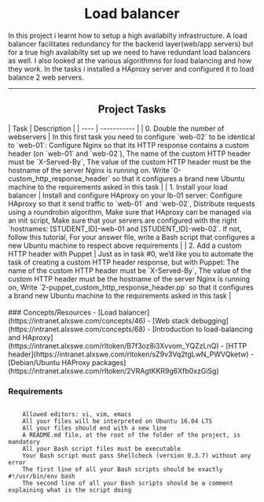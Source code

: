 <center><h1>Load balancer</h1></center>
In this project i learnt how to setup a high availabilty infrastructure. A load balancer facilitates redundancy for the backend layer(web/app servers) but for a true high availabilty set up we need to have redundant load balancers as well. I also looked at the various algorithmns for load balancing and how they work. In the tasks i installed a HAproxy server and configured it to load balance 2 web servers.

---

<center><h2>Project Tasks</h2></center>
| Task | Description |
| ---- | ----------- |
| 0. Double the number of webservers | In this first task you need to configure `web-02` to be identical to `web-01`: Configure Nginx so that its HTTP response contains a custom header (on `web-01` and `web-02`), The name of the custom HTTP header must be `X-Served-By`, The value of the custom HTTP header must be the hostname of the server Nginx is running on. Write `0-custom_http_response_header` so that it configures a brand new Ubuntu machine to the requirements asked in this task |
| 1. Install your load balancer | Install and configure HAproxy on your lb-01 server: Configure HAproxy so that it send traffic to `web-01` and `web-02`, Distribute requests using a roundrobin algorithm, Make sure that HAproxy can be managed via an init script, Make sure that your servers are configured with the right `hostnames: [STUDENT_ID]-web-01 and [STUDENT_ID]-web-02`. If not, follow this tutorial, For your answer file, write a Bash script that configures a new Ubuntu machine to respect above requirements |
| 2. Add a custom HTTP header with Puppet | Just as in task #0, we’d like you to automate the task of creating a custom HTTP header response, but with Puppet: The name of the custom HTTP header must be `X-Served-By`, The value of the custom HTTP header must be the hostname of the server Nginx is running on, Write `2-puppet_custom_http_response_header.pp` so that it configures a brand new Ubuntu machine to the requirements asked in this task |
<br>
<br>
### Concepts/Resources
- [Load balancer](https://intranet.alxswe.com/concepts/46)
- [Web stack debugging](https://intranet.alxswe.com/concepts/68)
- [Introduction to load-balancing and HAproxy](https://intranet.alxswe.com/rltoken/B7f3oz8i3Xvvom_YQZzLnQ)
- [HTTP header](https://intranet.alxswe.com/rltoken/sZ9v3Vq2tgLwN_PWVQketw)
- [Debian/Ubuntu HAProxy packages](https://intranet.alxswe.com/rltoken/2VRAgtKKR9g6Xfb0xzGiSg)

### Requirements
~~~

    Allowed editors: vi, vim, emacs
    All your files will be interpreted on Ubuntu 16.04 LTS
    All your files should end with a new line
    A README.md file, at the root of the folder of the project, is mandatory
    All your Bash script files must be executable
    Your Bash script must pass Shellcheck (version 0.3.7) without any error
    The first line of all your Bash scripts should be exactly #!/usr/bin/env bash
    The second line of all your Bash scripts should be a comment explaining what is the script doing
~~~
